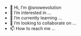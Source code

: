 - 👋 Hi, I’m @snowevolution
- 👀 I’m interested in ...
- 🌱 I’m currently learning ...
- 💞️ I’m looking to collaborate on ...
- 📫 How to reach me ...

<!---
snowevolution/snowevolution is a ✨ special ✨ repository because its `README.md` (this file) appears on your GitHub profile.
You can click the Preview link to take a look at your changes.
--->

